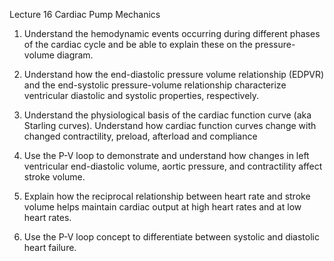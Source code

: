 Lecture 16 Cardiac Pump Mechanics

1. Understand the hemodynamic events occurring during different phases of the cardiac cycle and be able to explain these on the pressure-volume diagram.

2. Understand how the end-diastolic pressure volume relationship (EDPVR) and the end-systolic pressure-volume relationship characterize ventricular diastolic and systolic properties, respectively.

3. Understand the physiological basis of the cardiac function curve (aka Starling curves). Understand how cardiac function curves change with changed contractility, preload, afterload and compliance

4. Use the P-V loop to demonstrate and understand how changes in left ventricular end-diastolic volume, aortic pressure, and contractility affect stroke volume.

5. Explain how the reciprocal relationship between heart rate and stroke volume helps maintain cardiac output at high heart rates and at low heart rates.

6. Use the P-V loop concept to differentiate between systolic and diastolic heart failure.

